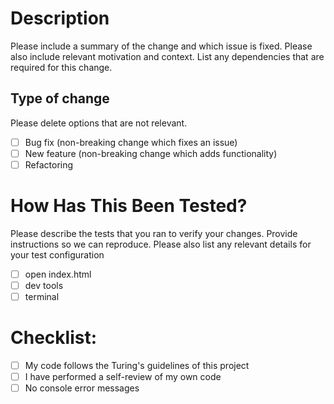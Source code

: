 # Description

Please include a summary of the change and which issue is fixed. Please also include relevant motivation and context. List any dependencies that are required for this change.

## Type of change

Please delete options that are not relevant.

- [ ] Bug fix (non-breaking change which fixes an issue)
- [ ] New feature (non-breaking change which adds functionality)
- [ ] Refactoring

# How Has This Been Tested?
Please describe the tests that you ran to verify your changes. Provide instructions so we can reproduce. Please also list any relevant details for your test configuration

- [ ] open index.html
- [ ] dev tools
- [ ] terminal

# Checklist:

- [ ] My code follows the Turing's guidelines of this project
- [ ] I have performed a self-review of my own code
- [ ] No console error messages
